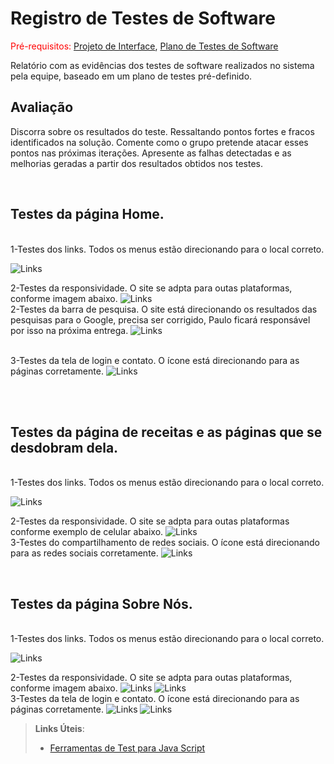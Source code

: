 # Registro de Testes de Software

<span style="color:red">Pré-requisitos: <a href="3-Projeto de Interface.md"> Projeto de Interface</a></span>, <a href="8-Plano de Testes de Software.md"> Plano de Testes de Software</a>

Relatório com as evidências dos testes de software realizados no sistema pela equipe, baseado em um plano de testes pré-definido.

## Avaliação

Discorra sobre os resultados do teste. Ressaltando pontos fortes e fracos identificados na solução. Comente como o grupo pretende atacar esses pontos nas próximas iterações. Apresente as falhas detectadas e as melhorias geradas a partir dos resultados obtidos nos testes.

<br>
<h2>Testes da página Home. </h2>
<br> 1-Testes dos links. Todos os menus estão direcionando para o local correto. 

![Links](../resource/img/home.png)

2-Testes da responsividade.
O site se adpta para outas plataformas, conforme imagem abaixo.
![Links](../resource/img/homerespon.png)
<br>
2-Testes da barra de pesquisa.
O site está direcionando os resultados das pesquisas para o Google, precisa ser 
corrigido, Paulo ficará responsável por isso na próxima entrega.
![Links](../resource/img/pesquisa.png)

<br> 3-Testes da tela de login e contato.
O ícone está direcionando para as páginas corretamente.
![Links](../resource/img/homeloginecontato.png)

</br>


<br>
<h2>Testes da página de receitas e as páginas que se desdobram dela. </h2>
<br> 1-Testes dos links. Todos os menus estão direcionando para o local correto. 

![Links](../resource/img/linkreceita.png)

 2-Testes da responsividade.
O site se adpta para outas plataformas conforme exemplo de celular abaixo.
 ![Links](../resource/img/telefone.png)
<br> 3-Testes do compartilhamento de redes sociais.
O ícone está direcionando para as redes sociais corretamente.
 ![Links](../resource/img/redesociais.png)
</br>

<br>
<h2>Testes da página Sobre Nós. </h2>
<br> 1-Testes dos links. Todos os menus estão direcionando para o local correto. 

![Links](../resource/img/linksobrenos.png)

2-Testes da responsividade.
O site se adpta para outas plataformas, conforme imagem abaixo.
![Links](../resource/img/sobrenosresp.png)
![Links](../resource/img/sobrenosresp2.png)
<br> 3-Testes da tela de login e contato.
O ícone está direcionando para as páginas corretamente.
![Links](../resource/img/login01.png)
![Links](../resource/img/contato.png)
</br>



> **Links Úteis**:
> - [Ferramentas de Test para Java Script](https://geekflare.com/javascript-unit-testing/)